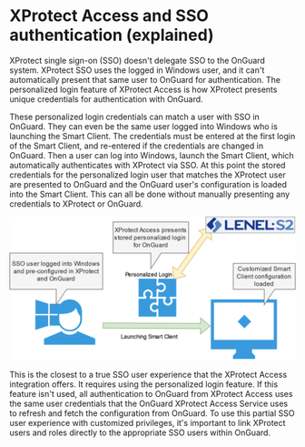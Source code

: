 # XProtect Access and SSO authentication (explained)

XProtect single sign-on (SSO) doesn't delegate SSO to the OnGuard system. XProtect SSO uses the logged in Windows user, and it can't automatically present that same user to OnGuard for authentication. The personalized login feature of XProtect Access is how XProtect presents unique credentials for authentication with OnGuard.


These personalized login credentials can match a user with SSO in OnGuard. They can even be the same user logged into Windows who is launching the Smart Client. The credentials must be entered at the first login of the Smart Client, and re-entered if the credentials are changed in OnGuard. Then a user can log into Windows, launch the Smart Client, which automatically authenticates with XProtect via SSO. At this point the stored credentials for the personalized login user that matches the XProtect user are presented to OnGuard and the OnGuard user's configuration is loaded into the Smart Client. This can all be done without manually presenting any credentials to XProtect or OnGuard.


![SSO](img/SSO4OnGuard.png)


This is the closest to a true SSO user experience that the XProtect Access integration offers. It requires using the personalized login feature. If this feature isn't used, all authentication to OnGuard from XProtect Access uses the same user credentials that the OnGuard XProtect Access Service uses to refresh and fetch the configuration from OnGuard. To use this partial SSO user experience with customized privileges, it's important to link XProtect users and roles directly to the appropriate SSO users within OnGuard.